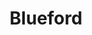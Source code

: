 ---
pid: llb58
title: Blueford
location_transcription: City Hall
coordinates: "[-75.1657883, 39.9523789]"
zipcode: '19103'
gen_neighborhood: Center City
neighborhood: Rittenhouse Square,Avenue of The Arts,Logan Square,Fitler Square
outside_phl: 
age: '25'
age_range: 20-29
instagram: 
image_file_name: llb_58.jpg
proposal_transcription: |-
  Proposal: Statue of Guion Bluford (astronaut from West Philadelphia)
  Rationale: Philadelphia is a city of Eds/Meds/Scientists. We should celebrate an engineer!
topic: Person,History,Technology
topic_summary: 0, 0, 0, 0
type: Sculpture Statue
keywords_other: 
credit: McWelling Todman
image_labels: 
twitter: mcwelling
facebook: 
permalink: "/monuments/llb58/"
layout: item-page
---